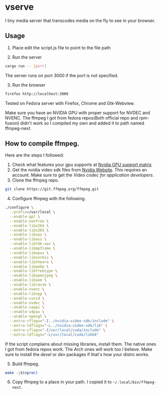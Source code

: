 # vserve

I tiny media server that transcodes media on the fly to see in your browser.

## Usage

1. Place edit the script.js file to point to the file path

2. Run the server

```sh
cargo run -- [port]
```

The server runs on port 3000 if the port is not specified.

3. Run the browser

```sh
firefox http://localhost:3000
```

Tested on Fedora server with Firefox, Chrome and Gtk-Webview.

Make sure you have an NVIDIA GPU with proper support for NVDEC and NVENC. The ffmpeg I got from fedora repos(Both official repo and rpm-fusion) didn't work so I compiled my own and added it to path named ffmpeg-next.

## How to compile ffmpeg.

Here are the steps I followed:

1. Check what features your gpu supports at [Nvidia GPU support matrix](https://developer.nvidia.com/video-encode-and-decode-gpu-support-matrix-new)
2. Get the nvidia video sdk files from [Nvidia Website](https://developer.nvidia.com/nvidia-video-codec-sdk/download). This requires an account. Make sure to get the _Video codec for application developers_.
3. Clone the ffmpeg repo.

```sh
git clone https://git.ffmpeg.org/ffmpeg.git
```

4. Configure ffmpeg with the following.

```sh
./configure \
  --prefix=/usr/local \
  --enable-gpl \
  --enable-nonfree \
  --enable-libx264 \
  --enable-libx265 \
  --enable-libvpx \
  --enable-libass \
  --enable-libfdk-aac \
  --enable-libmp3lame \
  --enable-libopus \
  --enable-libvorbis \
  --enable-libtheora \
  --enable-libwebp \
  --enable-libfreetype \
  --enable-libopenjpeg \
  --enable-libaom \
  --enable-librav1e \
  --enable-nvenc \
  --enable-libnpp \
  --enable-cuvid \
  --enable-nvdec \
  --enable-vaapi \
  --enable-vdpau \
  --enable-opengl \
  --extra-cflags="-I../nvidia-video-sdk/include" \
  --extra-ldflags="-L../nvidia-video-sdk/lib" \
  --extra-cflags="-I/usr/local/cuda/include" \
  --extra-ldflags="-L/usr/local/cuda/lib64"
```

If the script complains about missing libraries, install them. The native ones I got from fedora repos work. The Arch ones will work too I believe. Make sure to install the _devel_ or _dev_ packages if that's how your distro works.

5. Build ffmpeg.

```sh
make -j$(nproc)
```

6. Copy ffmpeg to a place in your path. I copied it to `~/.local/bin/ffmpeg-next`.
